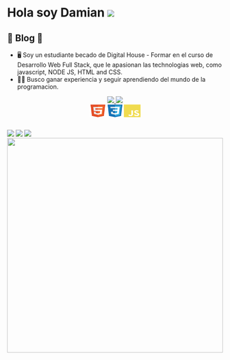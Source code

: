 # Hola soy Damian  <img src="https://media.giphy.com/media/hvRJCLFzcasrR4ia7z/giphy.gif" width="10px">
 
 ## 👨 Blog 👨
- 🖥️ Soy un estudiante becado de Digital House - Formar en el curso de Desarrollo Web Full Stack, que le apasionan las technologias web, como javascript, NODE JS, HTML and CSS.
- 👨‍💻 Busco ganar experiencia y seguir aprendiendo del mundo de la programacion.

<div align = "center">
<a href="https://github.com/damianfe">
<img height = "180em" src = "https://github-readme-stats.vercel.app/api?username=damianfe&show_icons=true&theme=algolia&include_all_commits=true&count_private=true"/>
<img height = "180em" src = "https://github-readme-stats.vercel.app/api/top-langs/?username=damianfe&layout=compact&langs_count=7&theme=algolia" />
</div>
<div style="display: flex; justify-content: center;"><br>
  <img align="center" alt="Damian-HTML" height="30" width="40" src="https://raw.githubusercontent.com/devicons/devicon/master/icons/html5/html5-original.svg">
  <img align="center" alt="Damian-CSS" height="30" width="40" src="https://raw.githubusercontent.com/devicons/devicon/master/icons/css3/css3-original.svg">
  <img align="center" alt="Damian-Js" height="30" width="40" src="https://raw.githubusercontent.com/devicons/devicon/master/icons/javascript/javascript-plain.svg">
</div>
 
 ##
 
<div> 
  <a href="mailto:damianrocio12@gmail.com" target="_blank"><img width="140" src="https://img.shields.io/badge/Gmail-D14836?style=for-the-badge&logo=gmail&logoColor=white" target="_blank"></a>
  <a href ="https://www.linkedin.com/in/damian-fernandez-01a187229/" target="_blank"><img width="180" align="space-between" src="https://img.shields.io/badge/LinkedIn-0077B5?style=for-the-badge&logo=linkedin&logoColor=white" target="_blank"></a>
  <a href="https://wa.me/+541158920849" target="_blank"><img width="180" src="https://img.shields.io/badge/WhatsApp-25D366?style=for-the-badge&logo=whatsapp&logoColor=white" target="_blank"></a>
 </div>
 <img width="100%" height="500em" src="https://c.tenor.com/xwjN54qq-PAAAAAC/onepiece.gif"/>
